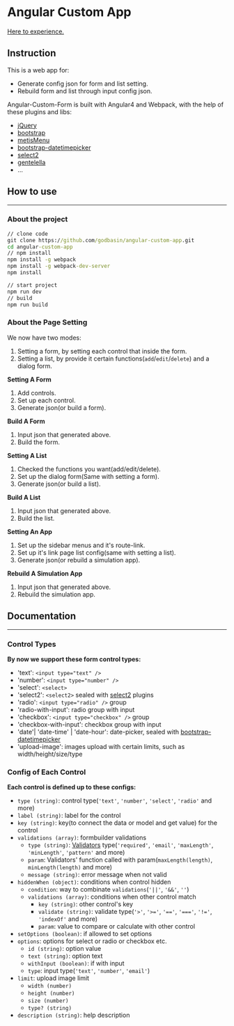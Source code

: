 # Angular Custom App

[Here to experience.](http://ord08xi0c.bkt.clouddn.com/index.html#/home/custom-app)

## Instruction
This is a web app for:
- Generate config json for form and list setting.
- Rebuild form and list through input config json.

Angular-Custom-Form is built with Angular4 and Webpack, with the help of these plugins and libs:
- [jQuery](https://jquery.com/)
- [bootstrap](http://getbootstrap.com/)
- [metisMenu](https://github.com/onokumus/metismenu)
- [bootstrap-datetimepicker](http://www.bootcss.com/p/bootstrap-datetimepicker/)
- [select2](https://select2.github.io/)
- [gentelella](https://github.com/puikinsh/gentelella)
- ...

## How to use
---
### About the project

``` cmd
// clone code
git clone https://github.com/godbasin/angular-custom-app.git
cd angular-custom-app
// npm install
npm install -g webpack
npm install -g webpack-dev-server
npm install

// start project
npm run dev
// build
npm run build
```

### About the Page Setting
We now have two modes:
1. Setting a form, by setting each control that inside the form.
2. Setting a list, by provide it certain functions(`add`/`edit`/`delete`) and a dialog form.

**Setting A Form**
1. Add controls.
2. Set up each control.
3. Generate json(or build a form).

**Build A Form**
1. Input json that generated above.
2. Build the form.

**Setting A List**
1. Checked the functions you want(add/edit/delete).
2. Set up the dialog form(Same with setting a form).
3. Generate json(or build a list).

**Build A List**
1. Input json that generated above.
2. Build the list.

**Setting An App**
1. Set up the sidebar menus and it's route-link.
2. Set up it's link page list config(same with setting a list).
3. Generate json(or rebuild a simulation app).

**Rebuild A Simulation App**
1. Input json that generated above.
2. Rebuild the simulation app.

## Documentation
---
### Control Types
**By now we support these form control types:**
- 'text': `<input type="text" />`
- 'number': `<input type="number" />`
- 'select': `<select>`
- 'select2': `<select2>` sealed with [select2](https://select2.github.io/) plugins
- 'radio': `<input type="radio" />` group
- 'radio-with-input': radio group with input
- 'checkbox': `<input type="checkbox" />` group
- 'checkbox-with-input': checkbox group with input
- 'date'| 'date-time' | 'date-hour': date-picker, sealed with [bootstrap-datetimepicker](http://www.bootcss.com/p/bootstrap-datetimepicker/)
- 'upload-image': images upload with certain limits, such as width/height/size/type

### Config of Each Control
**Each control is defined up to these configs:**
- `type (string)`: control type(`'text'`, `'number'`, `'select'`, `'radio'` and more)
- `label (string)`: label for the control
- `key (string)`: key(to connect the data or model and get value) for the control
- `validations (array)`: formbuilder validations
  - `type (string)`: [Validators](https://angular.io/docs/ts/latest/api/forms/index/Validators-class.html) type(`'required'`, `'email'`, `'maxLength'`, `'minLength'`, `'pattern'` and more)
  - `param`: Validators' function called with param(`maxLength(length)`, `minLength(length)` and more)
  - `message (string)`: error message when not valid
- `hiddenWhen (object)`: conditions when control hidden
  - `condition`: way to combinate `validations`(`'||'`, `'&&'`, `''`)
  - `validations (array)`: conditions when other control match
    - `key (string)`: other control's key
    - `validate (string)`: validate type(`'>'`, `'>='`, `'=='`, `'==='`, `'!='`, `'indexOf'` and more)
    - `param`: value to compare or calculate with other control
- `setOptions (boolean)`: if allowed to set options
- `options`: options for select or radio or checkbox etc.
  - `id (string)`: option value
  - `text (string)`: option text
  - `withInput (boolean)`: if with input
  - `type`: input type(`'text'`, `'number'`, `'email'`)
- `limit`: upload image limit
  - `width (number)`
  - `height (number)`
  - `size (number)`
  - `type? (string)`
- `description (string)`: help description